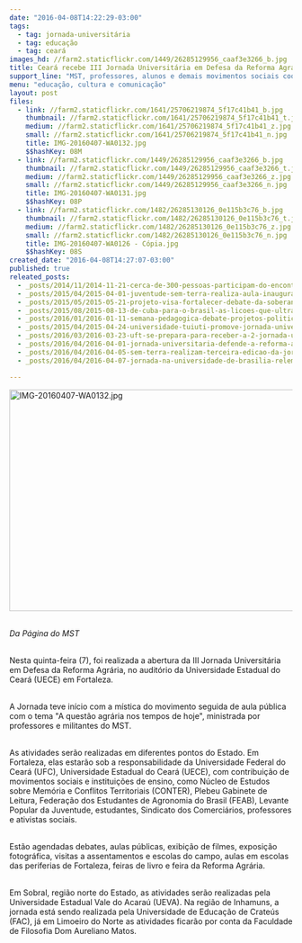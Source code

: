 ```yaml
---
date: "2016-04-08T14:22:29-03:00"
tags:
  - tag: jornada-universitária
  - tag: educação
  - tag: ceará
images_hd: //farm2.staticflickr.com/1449/26285129956_caaf3e3266_b.jpg
title: Ceará recebe III Jornada Universitária em Defesa da Reforma Agrária
support_line: "MST, professores, alunos e demais movimentos sociais coordenam e participam de debates para pensar a distribuição de terra no país."
menu: "educação, cultura e comunicação"
layout: post
files:
  - link: //farm2.staticflickr.com/1641/25706219874_5f17c41b41_b.jpg
    thumbnail: //farm2.staticflickr.com/1641/25706219874_5f17c41b41_t.jpg
    medium: //farm2.staticflickr.com/1641/25706219874_5f17c41b41_z.jpg
    small: //farm2.staticflickr.com/1641/25706219874_5f17c41b41_n.jpg
    title: IMG-20160407-WA0132.jpg
    $$hashKey: 08M
  - link: //farm2.staticflickr.com/1449/26285129956_caaf3e3266_b.jpg
    thumbnail: //farm2.staticflickr.com/1449/26285129956_caaf3e3266_t.jpg
    medium: //farm2.staticflickr.com/1449/26285129956_caaf3e3266_z.jpg
    small: //farm2.staticflickr.com/1449/26285129956_caaf3e3266_n.jpg
    title: IMG-20160407-WA0131.jpg
    $$hashKey: 08P
  - link: //farm2.staticflickr.com/1482/26285130126_0e115b3c76_b.jpg
    thumbnail: //farm2.staticflickr.com/1482/26285130126_0e115b3c76_t.jpg
    medium: //farm2.staticflickr.com/1482/26285130126_0e115b3c76_z.jpg
    small: //farm2.staticflickr.com/1482/26285130126_0e115b3c76_n.jpg
    title: IMG-20160407-WA0126 - Cópia.jpg
    $$hashKey: 08S
created_date: "2016-04-08T14:27:07-03:00"
published: true
releated_posts:
  - _posts/2014/11/2014-11-21-cerca-de-300-pessoas-participam-do-encontro-de-educacao-do-campo-no-ce.md
  - _posts/2015/04/2015-04-01-juventude-sem-terra-realiza-aula-inaugural-do-curso-de-residencia-agraria-na-ufc.md
  - _posts/2015/05/2015-05-21-projeto-visa-fortalecer-debate-da-soberania-alimentar-nas-escolas-dos-assentamentos.md
  - _posts/2015/08/2015-08-13-de-cuba-para-o-brasil-as-licoes-que-ultrapassam-fronteiras.md
  - _posts/2016/01/2016-01-11-semana-pedagogica-debate-projetos-politicos-da-educacao-em-assentamentos-do-ceara.md
  - _posts/2015/04/2015-04-24-universidade-tuiuti-promove-jornada-universitaria-em-defesa-da-reforma-agraria.md
  - _posts/2016/03/2016-03-23-uft-se-prepara-para-receber-a-2-jornada-universitaria.md
  - _posts/2016/04/2016-04-01-jornada-universitaria-defende-a-reforma-agraria-e-rememora-o-massacre-de-carajas.md
  - _posts/2016/04/2016-04-05-sem-terra-realizam-terceira-edicao-da-jornada-universitaria-em-go.md
  - _posts/2016/04/2016-04-07-jornada-na-universidade-de-brasilia-relembra-o-massacre-de-eldorado-dos-carajas.md

---
```

<p><img alt="IMG-20160407-WA0132.jpg" height="394" src="//farm2.staticflickr.com/1641/25706219874_5f17c41b41_b.jpg" width="700" /></p>

<p><br />
<em>Da P&aacute;gina do MST&nbsp;</em></p>

<p><br />
Nesta quinta-feira (7), foi realizada a abertura da III Jornada Universit&aacute;ria em Defesa da Reforma Agr&aacute;ria, no audit&oacute;rio da Universidade Estadual do Cear&aacute; (UECE) em Fortaleza.</p>

<p><br />
A Jornada teve in&iacute;cio com a m&iacute;stica do movimento seguida de aula p&uacute;blica com o tema &quot;A quest&atilde;o agr&aacute;ria nos tempos de hoje&quot;, ministrada por professores e militantes do MST.&nbsp;</p>

<p><br />
As atividades ser&atilde;o realizadas em diferentes pontos do Estado. Em Fortaleza, elas estar&atilde;o sob a responsabilidade da Universidade Federal do Cear&aacute; (UFC), Universidade Estadual do Cear&aacute; (UECE), com contribui&ccedil;&atilde;o de movimentos sociais e institui&ccedil;&otilde;es de ensino, como N&uacute;cleo de Estudos sobre Mem&oacute;ria e Conflitos Territoriais (CONTER), Plebeu Gabinete de Leitura, Federa&ccedil;&atilde;o dos Estudantes de Agronomia do Brasil (FEAB), Levante Popular da Juventude, estudantes, Sindicato dos Comerci&aacute;rios, professores e ativistas sociais.&nbsp;</p>

<p><br />
Est&atilde;o agendadas debates, aulas p&uacute;blicas, exibi&ccedil;&atilde;o de filmes, exposi&ccedil;&atilde;o fotogr&aacute;fica, visitas a assentamentos e escolas do campo, aulas em escolas das periferias de Fortaleza, feiras de livro e feira da Reforma Agr&aacute;ria.</p>

<p><br />
Em Sobral, regi&atilde;o norte do Estado, as atividades ser&atilde;o realizadas pela Universidade Estadual Vale do Acara&uacute; (UEVA). Na regi&atilde;o de Inhamuns, a jornada est&aacute; sendo realizada pela Universidade de Educa&ccedil;&atilde;o de Crate&uacute;s (FAC), j&aacute; em Limoeiro do Norte as atividades ficar&atilde;o por conta da Faculdade de Filosofia Dom Aureliano Matos.</p>
